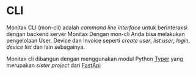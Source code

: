 # CLI

Monitax CLI (mon-cli) adalah *command line interface* untuk berinteraksi dengan backend server Monitax
Dengan mon-cli Anda bisa melakukan pengelolaan User, Device dan Invoice seperti *create user*, *list user*,
*login*, *device list* dan lain sebagainya.

Monitax cli dibangun dengan menggunakan modul Python [Typer](https://typer.tiangolo.com/)  yang merupakan *sister project* dari [FastApi](https://fastapi.tiangolo.com/)
